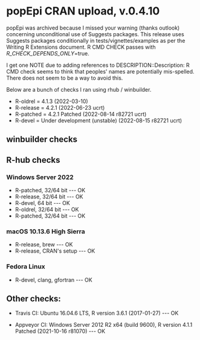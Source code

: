 
# popEpi CRAN upload, v.0.4.10

popEpi was archived because I missed your warning (thanks outlook) concerning 
unconditional use of Suggests packages. This release uses Suggests packages
conditionally in tests/vignettes/examples as per the Writing R Extensions
document. R CMD CHECK passes with _R_CHECK_DEPENDS_ONLY_=true.

I get one NOTE due to adding references to DESCRIPTION::Description: R CMD check
seems to think that peoples' names are potentially mis-spelled. There does not
seem to be a way to avoid this.

Below are a bunch of checks I ran using rhub / winbuilder.

* R-oldrel = 4.1.3 (2022-03-10)
* R-release = 4.2.1 (2022-06-23 ucrt)
* R-patched = 4.2.1 Patched (2022-08-14 r82721 ucrt)
* R-devel = Under development (unstable) (2022-08-15 r82721 ucrt)

## winbuilder checks

## R-hub checks

### Windows Server 2022

* R-patched, 32/64 bit --- OK
* R-release, 32/64 bit --- OK
* R-devel, 64 bit --- OK
* R-oldrel, 32/64 bit --- OK
* R-patched, 32/64 bit --- OK

### macOS 10.13.6 High Sierra

* R-release, brew --- OK
* R-release, CRAN's setup --- OK

### Fedora Linux

* R-devel, clang, gfortran --- OK

## Other checks:

* Travis CI: Ubuntu 16.04.6 LTS, R version 3.6.1 (2017-01-27) --- OK

* Appveyor CI: Windows Server 2012 R2 x64 (build 9600), 
R version 4.1.1 Patched (2021-10-16 r81070) --- OK



